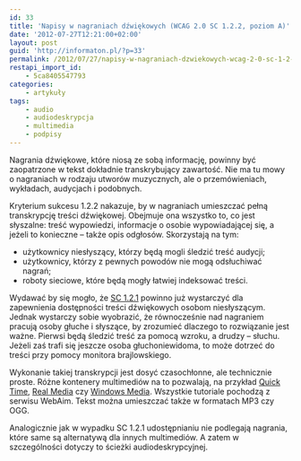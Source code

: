 ```yaml
---
id: 33
title: 'Napisy w nagraniach dźwiękowych (WCAG 2.0 SC 1.2.2, poziom A)'
date: '2012-07-27T12:21:00+02:00'
layout: post
guid: 'http://informaton.pl/?p=33'
permalink: /2012/07/27/napisy-w-nagraniach-dzwiekowych-wcag-2-0-sc-1-2-2-poziom-a/
restapi_import_id:
    - 5ca8405547793
categories:
    - artykuły
tags:
    - audio
    - audiodeskrypcja
    - multimedia
    - podpisy
---
```


Nagrania dźwiękowe, które niosą ze sobą informację, powinny być zaopatrzone w tekst dokładnie transkrybujący zawartość. Nie ma tu mowy o nagraniach w rodzaju utworów muzycznych, ale o przemówieniach, wykładach, audycjach i podobnych.

Kryterium sukcesu 1.2.2 nakazuje, by w nagraniach umieszczać pełną transkrypcję treści dźwiękowej. Obejmuje ona wszystko to, co jest słyszalne: treść wypowiedzi, informacje o osobie wypowiadającej się, a jeżeli to konieczne – także opis odgłosów. Skorzystają na tym:

- użytkownicy niesłyszący, którzy będą mogli śledzić treść audycji;
- użytkownicy, którzy z pewnych powodów nie mogą odsłuchiwać nagrań;
- roboty sieciowe, które będą mogły łatwiej indeksować treści.

Wydawać by się mogło, że [SC 1.2.1](http://informaton.pl/?p=24) powinno już wystarczyć dla zapewnienia dostępności treści dźwiękowych osobom niesłyszącym. Jednak wystarczy sobie wyobrazić, że równocześnie nad nagraniem pracują osoby głuche i słyszące, by zrozumieć dlaczego to rozwiązanie jest ważne. Pierwsi będą śledzić treść za pomocą wzroku, a drudzy – słuchu. Jeżeli zaś trafi się jeszcze osoba głuchoniewidoma, to może dotrzeć do treści przy pomocy monitora brajlowskiego.

Wykonanie takiej transkrypcji jest dosyć czasochłonne, ale technicznie proste. Różne kontenery multimediów na to pozwalają, na przykład [Quick Time](http://webaim.org/techniques/captions/quicktime/), [Real Media](http://webaim.org/techniques/captions/real/) czy [Windows Media](http://webaim.org/techniques/captions/windows/). Wszystkie tutoriale pochodzą z serwisu WebAim. Tekst można umieszczać także w formatach MP3 czy OGG.

Analogicznie jak w wypadku SC 1.2.1 udostępnianiu nie podlegają nagrania, które same są alternatywą dla innych multimediów. A zatem w szczególności dotyczy to ścieżki audiodeskrypcyjnej.